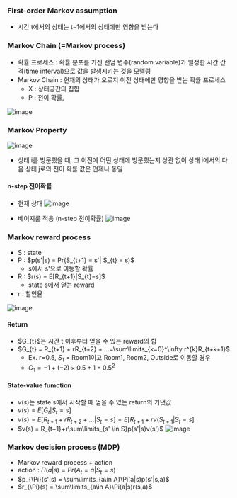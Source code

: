 ### First-order Markov assumption
* 시간 t에서의 상태는 t−1에서의 상태에만 영향을 받는다

### Markov Chain (=Markov process)
* 확률 프로세스 : 확률 분포를 가진 랜덤 변수(random variable)가 일정한 시간 간격(time interval)으로 값을 발생시키는 것을 모델링
* Markov Chain : 현재의 상태가 오로지 이전 상태에만 영향을 받는 확률 프로세스
  * X : 상태공간의 집합
  * P : 전이 확률, 

![image](https://user-images.githubusercontent.com/63588046/223064354-37bcec64-e5d1-49fc-9ee9-c74a7c3b75c4.png)

### Markov Property
![image](https://user-images.githubusercontent.com/63588046/223064642-84ee1a25-bc14-4b10-937f-ed1400680fa9.png)
* 상태 i를 방문했을 때, 그 이전에 어떤 상태에 방문했는지 상관 없이 상태 i에서의 다음 상태 j로의 전이 확률 값은 언제나 동일

#### n-step 전이확률
* 현재 상태
![image](https://user-images.githubusercontent.com/63588046/223066238-2da71ec8-3c21-43ff-b131-753d323982b1.png)

* 베이지룰 적용 (n-step 전이확률)
![image](https://user-images.githubusercontent.com/63588046/223066386-6694067b-fccb-486f-9a1f-1d8f64af2fee.png)


### Markov reward process
  * S : state
  * P : $p(s'|s) = Pr(S_{t+1} = s'| S_{t} = s)\$   
      * s에서 s'으로 이동할 확률
  * R : $r(s) = E[R_{t+1}|S_{t}=s]\$    
      * state s에서 얻는 reward
  * r : 할인율 

![image](https://user-images.githubusercontent.com/63588046/223590620-6e0fff0d-36bd-4a4c-a996-f548088879d5.png)


#### Return
* $G_{t}\$는 시간 t 이후부터 얻을 수 있는 reward의 합
* $G_{t} = R_{t+1} + rR_{t+2} + ...=\sum\limits_{k=0}^\infty r^{k}R_{t+k+1}$
  * Ex. r=0.5, $S_{1}$ = Room1이고 Room1, Room2, Outside로 이동할 경우 
  * $G_{1} = -1 + (-2) \times 0.5 + 1 \times 0.5^{2}$ 

#### State-value fumction
* $v(s)$는 state s에서 시작할 때 얻을 수 있는 return의 기댓값
* $v(s) = E[G_{t}|S_{t} = s]$
* $v(s) = E[R_{t+1} + rR_{t+2} + ...|S_{t}=s] = E[R_{t+1}+rv(S_{t+1}|S_{t}=s]$
* $v(s) = R_{t+1}+r\sum\limits_{s' \in S}p(s'|s)v(s')$
  ![image](https://user-images.githubusercontent.com/63588046/223594422-d6a4451c-fe3c-4ba1-b3da-78dccfb57751.png)


### Markov decision process (MDP)
* Markov reward process + action
* action : $\Pi(a|s) = Pr(A_{t}=a|S_{t}=s)$
* $p_{\Pi}(s'|s) = \sum\limits_{a\in A}\Pi(a|s)p(s'|s,a)$
* $r_{\Pi}(s) = \sum\limits_{a\in A}\Pi(a|s)r(s,a)$
